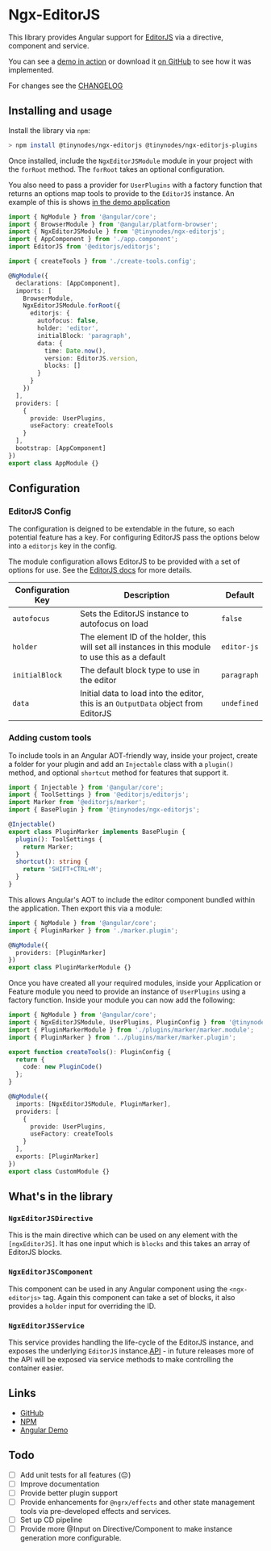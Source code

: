 # Ngx-EditorJS

This library provides Angular support for [EditorJS](https://editorjs.io) via a directive, component and service.

You can see a [demo in action](https://tinynodes-ngx.firebaseapp.com/ngx-editorjs-demo) or download it
[on GitHub](https://github.com/tanepiper/ngx-tinynodes/tree/master/libs/ngx-editorjs) to see how it was implemented.

For changes see the [CHANGELOG](./CHANGELOG.md)

## Installing and usage

Install the library via `npm`:

```bash
> npm install @tinynodes/ngx-editorjs @tinynodes/ngx-editorjs-plugins
```

Once installed, include the `NgxEditorJSModule` module in your project with the `forRoot` method. The `forRoot` takes an optional configuration.

You also need to pass a provider for `UserPlugins` with a factory function that returns an options map tools to provide to the `EditorJS` instance. An example of this is shows [in the demo application](https://github.com/tanepiper/ngx-tinynodes/blob/master/libs/ngx-editorjs-demo/src/lib/config/index.ts)

```ts
import { NgModule } from '@angular/core';
import { BrowserModule } from '@angular/platform-browser';
import { NgxEditorJSModule } from '@tinynodes/ngx-editorjs';
import { AppComponent } from './app.component';
import EditorJS from '@editorjs/editorjs';

import { createTools } from './create-tools.config';

@NgModule({
  declarations: [AppComponent],
  imports: [
    BrowserModule,
    NgxEditorJSModule.forRoot({
      editorjs: {
        autofocus: false,
        holder: 'editor',
        initialBlock: 'paragraph',
        data: {
          time: Date.now(),
          version: EditorJS.version,
          blocks: []
        }
      }
    })
  ],
  providers: [
    {
      provide: UserPlugins,
      useFactory: createTools
    }
  ],
  bootstrap: [AppComponent]
})
export class AppModule {}
```

## Configuration

### EditorJS Config

The configuration is deigned to be extendable in the future, so each potential feature has a key. For configuring EditorJS pass the options below into a `editorjs` key in the config.

The module configuration allows EditorJS to be provided with a set of options for use. See the [EditorJS docs](https://editorjs.io/configuration) for more details.

| Configuration Key | Description                                                                                       | Default     |
| ----------------- | ------------------------------------------------------------------------------------------------- | ----------- |
| `autofocus`       | Sets the EditorJS instance to autofocus on load                                                   | `false`     |
| `holder`          | The element ID of the holder, this will set all instances in this module to use this as a default | `editor-js` |
| `initialBlock`    | The default block type to use in the editor                                                       | `paragraph` |
| `data`            | Initial data to load into the editor, this is an `OutputData` object from EditorJS                | `undefined` |

### Adding custom tools

To include tools in an Angular AOT-friendly way, inside your project, create a folder for your plugin and add an `Injectable` class with a `plugin()` method, and optional `shortcut` method for features that support it.

```ts
import { Injectable } from '@angular/core';
import { ToolSettings } from '@editorjs/editorjs';
import Marker from '@editorjs/marker';
import { BasePlugin } from '@tinynodes/ngx-editorjs';

@Injectable()
export class PluginMarker implements BasePlugin {
  plugin(): ToolSettings {
    return Marker;
  }
  shortcut(): string {
    return 'SHIFT+CTRL+M';
  }
}
```

This allows Angular's AOT to include the editor component bundled within the application. Then export this via a module:

```ts
import { NgModule } from '@angular/core';
import { PluginMarker } from './marker.plugin';

@NgModule({
  providers: [PluginMarker]
})
export class PluginMarkerModule {}
```

Once you have created all your required modules, inside your Application or Feature module you need to provide an instance of `UserPlugins` using a factory function. Inside your module you can now add the following:

```ts
import { NgModule } from '@angular/core';
import { NgxEditorJSModule, UserPlugins, PluginConfig } from '@tinynodes/ngx-editorjs';
import { PluginMarkerModule } from './plugins/marker/marker.module';
import { PluginMarker } from '../plugins/marker/marker.plugin';

export function createTools(): PluginConfig {
  return {
    code: new PluginCode()
  };
}

@NgModule({
  imports: [NgxEditorJSModule, PluginMarker],
  providers: [
    {
      provide: UserPlugins,
      useFactory: createTools
    }
  ],
  exports: [PluginMarker]
})
export class CustomModule {}
```

## What's in the library

### `NgxEditorJSDirective`

This is the main directive which can be used on any element with the `[ngxEditorJS]`. It has one input which is `blocks` and this takes an array of EditorJS blocks.

### `NgxEditorJSComponent`

This component can be used in any Angular component using the `<ngx-editorjs>` tag. Again this component can take a set of blocks, it also provides a `holder` input for overriding the ID.

### `NgxEditorJSService`

This service provides handling the life-cycle of the EditorJS instance, and exposes the underlying `EditorJS` instance.[API](https://editorjs.io/api) - in future releases more of the API will be exposed via service methods to make controlling the container easier.

## Links

- [GitHub](https://github.com/tanepiper/ngx-tinynodes/tree/master/libs/ngx-editorjs)
- [NPM](https://www.npmjs.com/package/@tinynodes/ngx-editorjs)
- [Angular Demo](https://tinynodes-ngx.firebaseapp.com/ngx-editorjs-demo)

## Todo

- [ ] Add unit tests for all features (😔)
- [ ] Improve documentation
- [ ] Provide better plugin support
- [ ] Provide enhancements for `@ngrx/effects` and other state management tools via pre-developed effects and services.
- [ ] Set up CD pipeline
- [ ] Provide more @Input on Directive/Component to make instance generation more configurable.
